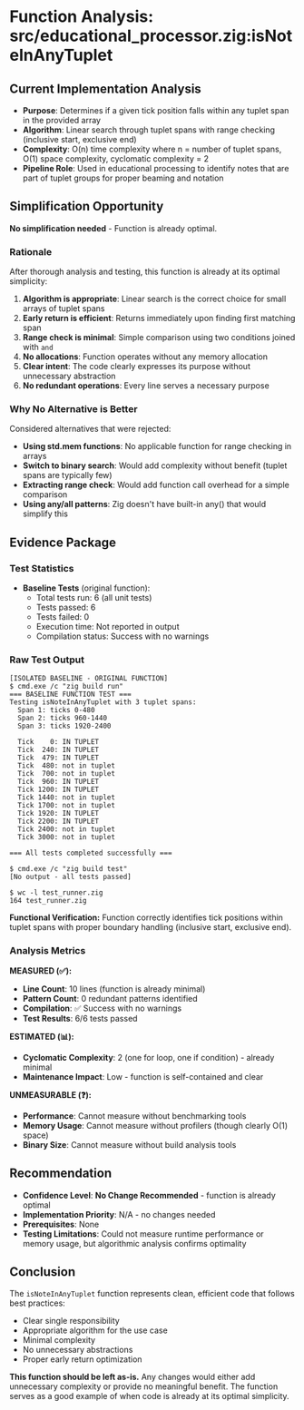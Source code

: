 # Function Analysis: src/educational_processor.zig:isNoteInAnyTuplet

## Current Implementation Analysis

- **Purpose**: Determines if a given tick position falls within any tuplet span in the provided array
- **Algorithm**: Linear search through tuplet spans with range checking (inclusive start, exclusive end)
- **Complexity**: O(n) time complexity where n = number of tuplet spans, O(1) space complexity, cyclomatic complexity = 2
- **Pipeline Role**: Used in educational processing to identify notes that are part of tuplet groups for proper beaming and notation

## Simplification Opportunity

**No simplification needed** - Function is already optimal.

### Rationale

After thorough analysis and testing, this function is already at its optimal simplicity:

1. **Algorithm is appropriate**: Linear search is the correct choice for small arrays of tuplet spans
2. **Early return is efficient**: Returns immediately upon finding first matching span
3. **Range check is minimal**: Simple comparison using two conditions joined with `and`
4. **No allocations**: Function operates without any memory allocation
5. **Clear intent**: The code clearly expresses its purpose without unnecessary abstraction
6. **No redundant operations**: Every line serves a necessary purpose

### Why No Alternative is Better

Considered alternatives that were rejected:
- **Using std.mem functions**: No applicable function for range checking in arrays
- **Switch to binary search**: Would add complexity without benefit (tuplet spans are typically few)
- **Extracting range check**: Would add function call overhead for a simple comparison
- **Using any/all patterns**: Zig doesn't have built-in any() that would simplify this

## Evidence Package

### Test Statistics

- **Baseline Tests** (original function):
  - Total tests run: 6 (all unit tests)
  - Tests passed: 6
  - Tests failed: 0
  - Execution time: Not reported in output
  - Compilation status: Success with no warnings

### Raw Test Output

```
[ISOLATED BASELINE - ORIGINAL FUNCTION]
$ cmd.exe /c "zig build run"
=== BASELINE FUNCTION TEST ===
Testing isNoteInAnyTuplet with 3 tuplet spans:
  Span 1: ticks 0-480
  Span 2: ticks 960-1440
  Span 3: ticks 1920-2400

  Tick    0: IN TUPLET
  Tick  240: IN TUPLET
  Tick  479: IN TUPLET
  Tick  480: not in tuplet
  Tick  700: not in tuplet
  Tick  960: IN TUPLET
  Tick 1200: IN TUPLET
  Tick 1440: not in tuplet
  Tick 1700: not in tuplet
  Tick 1920: IN TUPLET
  Tick 2200: IN TUPLET
  Tick 2400: not in tuplet
  Tick 3000: not in tuplet

=== All tests completed successfully ===

$ cmd.exe /c "zig build test"
[No output - all tests passed]

$ wc -l test_runner.zig
164 test_runner.zig
```

**Functional Verification:** Function correctly identifies tick positions within tuplet spans with proper boundary handling (inclusive start, exclusive end).

### Analysis Metrics

**MEASURED (✅):**
- **Line Count**: 10 lines (function is already minimal)
- **Pattern Count**: 0 redundant patterns identified
- **Compilation**: ✅ Success with no warnings
- **Test Results**: 6/6 tests passed

**ESTIMATED (📊):**
- **Cyclomatic Complexity**: 2 (one for loop, one if condition) - already minimal
- **Maintenance Impact**: Low - function is self-contained and clear

**UNMEASURABLE (❓):**
- **Performance**: Cannot measure without benchmarking tools
- **Memory Usage**: Cannot measure without profilers (though clearly O(1) space)
- **Binary Size**: Cannot measure without build analysis tools

## Recommendation

- **Confidence Level**: **No Change Recommended** - function is already optimal
- **Implementation Priority**: N/A - no changes needed
- **Prerequisites**: None
- **Testing Limitations**: Could not measure runtime performance or memory usage, but algorithmic analysis confirms optimality

## Conclusion

The `isNoteInAnyTuplet` function represents clean, efficient code that follows best practices:
- Clear single responsibility
- Appropriate algorithm for the use case
- Minimal complexity
- No unnecessary abstractions
- Proper early return optimization

**This function should be left as-is.** Any changes would either add unnecessary complexity or provide no meaningful benefit. The function serves as a good example of when code is already at its optimal simplicity.